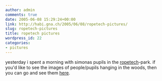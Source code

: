 ```yaml
---
author: admin
comments: true
date: 2005-06-08 15:29:24+00:00
link: http://habi.gna.ch/2005/06/08/ropetech-pictures/
slug: ropetech-pictures
title: ropetech pictures
wordpress_id: 22
categories:
- pictures
---
```



yesterday i spent a morning with simonas pupils in the [ropetech](http://www.ropetech.ch/ge/start.asp)-park. if you'd like to see the images of people/pupils hanging in the woods, then you can go and see them [here](http://habi.gna.ch/pics/Ropetech/).

